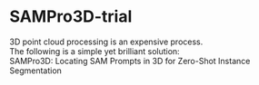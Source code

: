 # SAMPro3D-trial
3D point cloud processing is an expensive process.  
The following is a simple yet brilliant solution:    
SAMPro3D: Locating SAM Prompts in 3D for Zero-Shot Instance Segmentation

